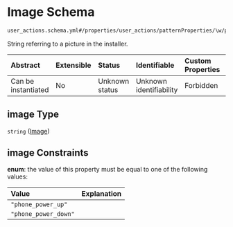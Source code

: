 # Image Schema

```txt
user_actions.schema.yml#/properties/user_actions/patternProperties/\w/properties/image
```

String referring to a picture in the installer.

| Abstract            | Extensible | Status         | Identifiable            | Custom Properties | Additional Properties | Access Restrictions | Defined In                                                          |
| :------------------ | :--------- | :------------- | :---------------------- | :---------------- | :-------------------- | :------------------ | :------------------------------------------------------------------ |
| Can be instantiated | No         | Unknown status | Unknown identifiability | Forbidden         | Allowed               | none                | [device.schema.json*](../device.schema.json "open original schema") |

## image Type

`string` ([Image](device-properties-user-actions-patternproperties-user-action-properties-image.md))

## image Constraints

**enum**: the value of this property must be equal to one of the following values:

| Value                | Explanation |
| :------------------- | :---------- |
| `"phone_power_up"`   |             |
| `"phone_power_down"` |             |
